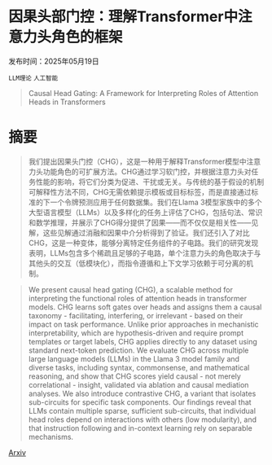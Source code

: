 # 因果头部门控：理解Transformer中注意力头角色的框架

发布时间：2025年05月19日

`LLM理论` `人工智能`

> Causal Head Gating: A Framework for Interpreting Roles of Attention Heads in Transformers

# 摘要

> 我们提出因果头门控（CHG），这是一种用于解释Transformer模型中注意力头功能角色的可扩展方法。CHG通过学习软门控，并根据注意力头对任务性能的影响，将它们分类为促进、干扰或无关。与传统的基于假设的机制可解释性方法不同，CHG无需依赖提示模板或目标标签，而是直接通过标准的下一个令牌预测应用于任何数据集。我们在Llama 3模型家族中的多个大型语言模型（LLMs）以及多样化的任务上评估了CHG，包括句法、常识和数学推理，并展示了CHG得分提供了因果——而不仅仅是相关性——见解，这些见解通过消融和因果中介分析得到了验证。我们还引入了对比CHG，这是一种变体，能够分离特定任务组件的子电路。我们的研究发现表明，LLMs包含多个稀疏且足够的子电路，单个注意力头的角色取决于与其他头的交互（低模块化），而指令遵循和上下文学习依赖于可分离的机制。

> We present causal head gating (CHG), a scalable method for interpreting the functional roles of attention heads in transformer models. CHG learns soft gates over heads and assigns them a causal taxonomy - facilitating, interfering, or irrelevant - based on their impact on task performance. Unlike prior approaches in mechanistic interpretability, which are hypothesis-driven and require prompt templates or target labels, CHG applies directly to any dataset using standard next-token prediction. We evaluate CHG across multiple large language models (LLMs) in the Llama 3 model family and diverse tasks, including syntax, commonsense, and mathematical reasoning, and show that CHG scores yield causal - not merely correlational - insight, validated via ablation and causal mediation analyses. We also introduce contrastive CHG, a variant that isolates sub-circuits for specific task components. Our findings reveal that LLMs contain multiple sparse, sufficient sub-circuits, that individual head roles depend on interactions with others (low modularity), and that instruction following and in-context learning rely on separable mechanisms.

[Arxiv](https://arxiv.org/abs/2505.13737)